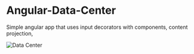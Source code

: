 # Angular-Data-Center
Simple angular app that uses input decorators with components, content projection, 

![Data Center](https://user-images.githubusercontent.com/19765747/60775049-6abc6100-a0eb-11e9-9331-59c7b5f47b2d.png)
